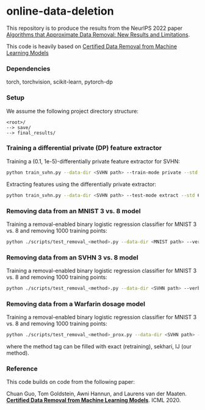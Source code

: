 # online-data-deletion

This repository is to produce the results from the NeurIPS 2022 paper [Algorithms that Approximate Data Removal: New Results and Limitations](https://proceedings.neurips.cc/paper_files/paper/2022/hash/77c7faab15002432ba1151e8d5cc389a-Abstract-Conference.html).

This code is heavily based on [Certified Data Removal from Machine Learning Models](https://github.com/facebookresearch/certified-removal)
### Dependencies

torch, torchvision, scikit-learn, pytorch-dp

### Setup

We assume the following project directory structure:

```
<root>/
--> save/
--> final_results/
```

### Training a differential private (DP) feature extractor

Training a (0.1, 1e-5)-differentially private feature extractor for SVHN:

```bash
python train_svhn.py --data-dir <SVHN path> --train-mode private --std 6 --delta 1e-5 --normalize --save-model
```

Extracting features using the differentially private extractor:

```bash
python train_svhn.py --data-dir <SVHN path> --test-mode extract --std 6 --delta 1e-5
```

### Removing data from an MNIST 3 vs. 8 model

Training a removal-enabled binary logistic regression classifier for MNIST 3 vs. 8 and removing 1000 training points:

```bash
python ./scripts/test_removal_<method>.py --data-dir <MNIST path> --verbose --extractor none --dataset MNIST --train-mode binary --std 0.01 --lam 1e-3 --num-steps 100
```

### Removing data from an SVHN 3 vs. 8 model

Training a removal-enabled binary logistic regression classifier for MNIST 3 vs. 8 and removing 1000 training points:

```bash
python ./scripts/test_removal_<method>.py --data-dir <SVHN path> --verbose --extractor none --dataset SVHN --train-mode binary --std 0.01 --lam 1e-3 --num-steps 2500
```

### Removing data from a Warfarin dosage model

Training a removal-enabled binary logistic regression classifier for MNIST 3 vs. 8 and removing 1000 training points:

```bash
python ./scripts/test_removal_<method>_prox.py --data-dir <SVHN path> --verbose --extractor none --dataset SVHN --train-mode binary --std 0.01 --lam 1e-3 --num-steps 1000
```

where the method tag can be filled with exact (retraining), sekhari, IJ (our method).

### Reference

This code builds on code from the following paper:

Chuan Guo, Tom Goldstein, Awni Hannun, and Laurens van der Maaten. **[Certified Data Removal from Machine Learning Models](https://arxiv.org/pdf/1911.03030.pdf)**. ICML 2020.